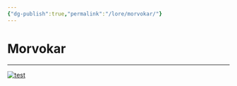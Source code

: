 ```yaml
---
{"dg-publish":true,"permalink":"/lore/morvokar/"}
---
```


# Morvokar
---

[![test](/img/user/lore/attachment/Arkanis-Morvokar.png)](../../../img/user/attachment/lore/Arkanis-Morvokar.png)